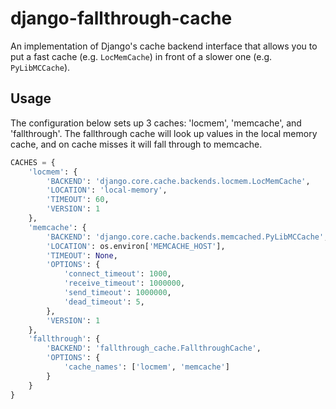 # django-fallthrough-cache

An implementation of Django's cache backend interface that allows you to put a
fast cache (e.g. `LocMemCache`) in front of a slower one (e.g. `PyLibMCCache`).

## Usage

The configuration below sets up 3 caches: 'locmem', 'memcache', and
'fallthrough'. The fallthrough cache will look up values in the local memory
cache, and on cache misses it will fall through to memcache.

```python
CACHES = {
    'locmem': {
        'BACKEND': 'django.core.cache.backends.locmem.LocMemCache',
        'LOCATION': 'local-memory',
        'TIMEOUT': 60,
        'VERSION': 1
    },
    'memcache': {
        'BACKEND': 'django.core.cache.backends.memcached.PyLibMCCache',
        'LOCATION': os.environ['MEMCACHE_HOST'],
        'TIMEOUT': None,
        'OPTIONS': {
            'connect_timeout': 1000,
            'receive_timeout': 1000000,
            'send_timeout': 1000000,
            'dead_timeout': 5,
        },
        'VERSION': 1
    },
    'fallthrough': {
        'BACKEND': 'fallthrough_cache.FallthroughCache',
        'OPTIONS': {
            'cache_names': ['locmem', 'memcache']
        }
    }
}
```

